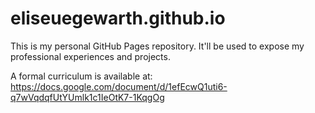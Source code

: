 # eliseuegewarth.github.io
This is my personal GitHub Pages repository. It'll be used to expose my professional experiences and projects.

A formal curriculum is available at: https://docs.google.com/document/d/1efEcwQ1uti6-q7wVqdqfUtYUmlk1c1IeOtK7-1KqgOg